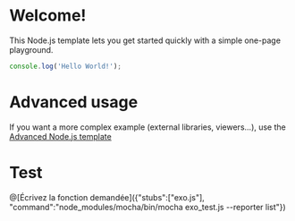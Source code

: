 # Welcome!

This Node.js template lets you get started quickly with a simple one-page playground.

```javascript runnable
console.log('Hello World!');
```

# Advanced usage

If you want a more complex example (external libraries, viewers...), use the [Advanced Node.js template](https://tech.io/select-repo/442)

# Test

@[Écrivez la fonction demandée]({"stubs":["exo.js"], "command":"node_modules/mocha/bin/mocha exo_test.js --reporter list"})